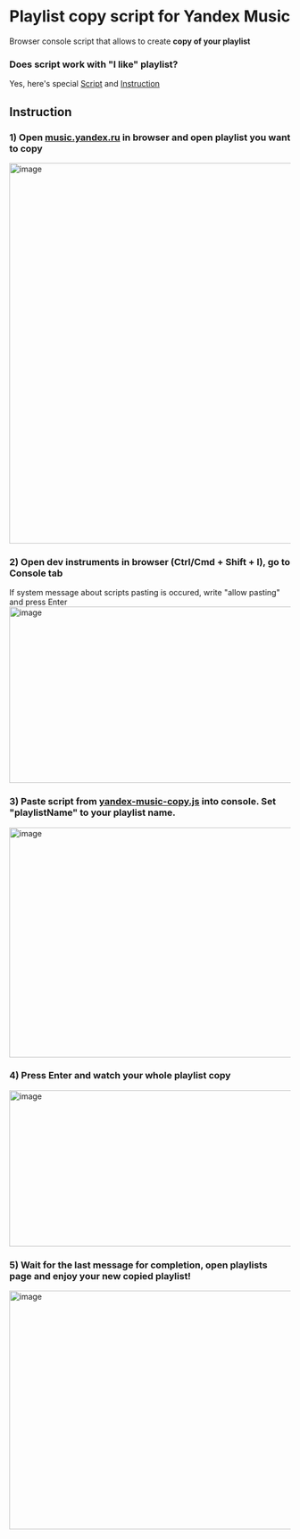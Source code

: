 # Playlist copy script for Yandex Music

Browser console script that allows to create **copy of your playlist**

### Does script work with "I like" playlist?
Yes, here's special [Script](./yandex-music-copy-i-like.js) and [Instruction](./copy-i-like-en.md)

## Instruction

### 1) Open [music.yandex.ru](https://music.yandex.ru) in browser and open playlist you want to copy
<img width="1048" height="682" alt="image" src="https://github.com/user-attachments/assets/68907b93-f957-4987-a487-91b11672a67b" />

### 2) Open dev instruments in browser (Ctrl/Cmd + Shift + I), go to Console tab
If system message about scripts pasting is occured, write "allow pasting" and press Enter
<img width="1275" height="316" alt="image" src="https://github.com/user-attachments/assets/8422b424-6c20-4faa-a9a0-90dba4616fb7" />

### 3) Paste script from [yandex-music-copy.js](./yandex-music-copy.js) into console. Set "playlistName" to your playlist name.
<img width="1158" height="412" alt="image" src="https://github.com/user-attachments/assets/13e69478-2187-412f-b5ee-f53ba446a89f" />

### 4) Press Enter and watch your whole playlist copy
<img width="1142" height="280" alt="image" src="https://github.com/user-attachments/assets/dacc375c-38eb-4bf8-99e6-1a8600fd0c61" />

### 5) Wait for the last message for completion, open playlists page and enjoy your new copied playlist!
<img width="709" height="428" alt="image" src="https://github.com/user-attachments/assets/805d6e7a-0444-45a3-a068-c47921a86f17" />
